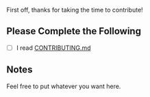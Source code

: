 First off, thanks for taking the time to contribute!

## Please Complete the Following

- [ ] I read [CONTRIBUTING.md](https://github.com/Cyclenerd/ubuntu-autoinstall/blob/master/CONTRIBUTING.md)

## Notes

Feel free to put whatever you want here.
